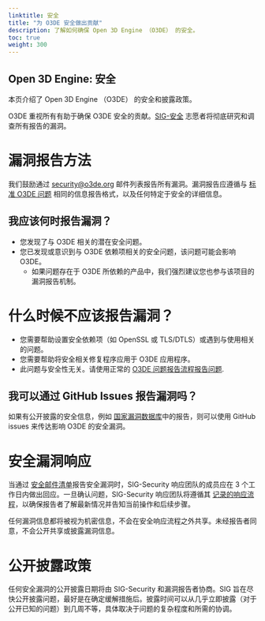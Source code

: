 ```yaml
---
linktitle: 安全
title: "为 O3DE 安全做出贡献"
description: 了解如何确保 Open 3D Engine （O3DE） 的安全。
toc: true
weight: 300
---
```


## Open 3D Engine: 安全
本页介绍了 Open 3D Engine （O3DE） 的安全和披露政策。

O3DE 重视所有有助于确保 O3DE 安全的贡献。[SIG-安全](https://github.com/o3de/sig-security) 志愿者将彻底研究和调查所有报告的漏洞。

# 漏洞报告方法
我们鼓励通过 [security@o3de.org](mailto:security@o3de.org)  邮件列表报告所有漏洞。漏洞报告应遵循与 [标准 O3DE 问题](https://github.com/o3de/o3de/blob/development/.github/ISSUE_TEMPLATE/bug_template.md) 相同的信息报告格式，以及任何特定于安全的详细信息。

## 我应该何时报告漏洞？
* 您发现了与 O3DE 相关的潜在安全问题。
* 您已发现或意识到与 O3DE 依赖项相关的安全问题，该问题可能会影响 O3DE。
     * 如果问题存在于 O3DE 所依赖的产品中，我们强烈建议您也参与该项目的漏洞报告机制。

# 什么时候不应该报告漏洞？
* 您需要帮助设置安全依赖项（如 OpenSSL 或 TLS/DTLS）或遇到与使用相关的问题。
* 您需要帮助将安全相关修复程序应用于 O3DE 应用程序。
* 此问题与安全性无关。请使用正常的 [O3DE 问题报告流程报告问题](https://github.com/o3de/o3de/issues).

## 我可以通过 GitHub Issues 报告漏洞吗？
如果有公开披露的安全信息，例如 [国家漏洞数据库](https://nvd.nist.gov/)中的报告，则可以使用 GitHub issues 来传达影响 O3DE 的安全漏洞。

# 安全漏洞响应
当通过 [安全邮件清单](mailto:security@o3de.org)报告安全漏洞时，SIG-Security 响应团队的成员应在 3 个工作日内做出回应。一旦确认问题，SIG-Security 响应团队将遵循其 [记录的响应流程](https://github.com/o3de/sig-security/issues/14)，以确保报告者了解最新情况并告知当前操作和后续步骤。

任何漏洞信息都将被视为机密信息，不会在安全响应流程之外共享。未经报告者同意，不会公开共享或披露漏洞信息。

# 公开披露政策
任何安全漏洞的公开披露日期将由 SIG-Security 和漏洞报告者协商。SIG 旨在尽快公开披露问题，最好是在确定缓解措施后。披露时间可以从几乎立即披露（对于公开已知的问题）到几周不等，具体取决于问题的复杂程度和所需的协调。
